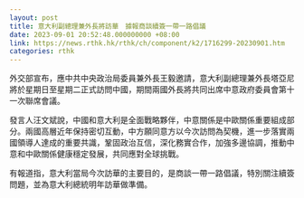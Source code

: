 ```yaml
---
layout: post
title: 意大利副總理兼外長將訪華　據報商談續簽一帶一路倡議
date: 2023-09-01 20:52:48.000000000 +08:00
link: https://news.rthk.hk/rthk/ch/component/k2/1716299-20230901.htm
categories: rthk
---
```


外交部宣布，應中共中央政治局委員兼外長王毅邀請，意大利副總理兼外長塔亞尼將於星期日至星期二正式訪問中國，期間兩國外長將共同出席中意政府委員會第十一次聯席會議。

發言人汪文斌說，中國和意大利是全面戰略夥伴，中意關係是中歐關係重要組成部分。兩國高層近年保持密切互動，中方願同意方以今次訪問為契機，進一步落實兩國領導人達成的重要共識，鞏固政治互信，深化務實合作，加強多邊協調，推動中意和中歐關係健康穩定發展，共同應對全球挑戰。

有報道指，意大利當局今次訪華的主要目的，是商談一帶一路倡議，特別關注續簽問題，並為意大利總統明年訪華做準備。
